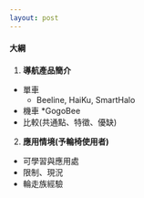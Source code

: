 ```yaml
---
layout: post
---
```


#### 大綱

1. **導航產品簡介**
  * 單車
    * Beeline, HaiKu, SmartHalo
  * 機車
    *GogoBee
  * 比較(共通點、特徵、優缺)

2. **應用情境(予輪椅使用者)**
  * 可學習與應用處
  * 限制、現況
  * 輪走族經驗
  
<!--
1.產品介紹
2.共通點、特徵比較
3.優缺比較
4.應用在輪椅使用者?
- 可學習與應用處
- 限制、現況
- 經驗分享
(各產品使用現況、聲量)-->
